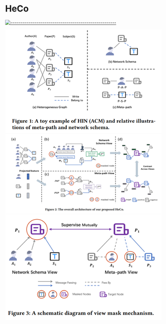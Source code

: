 # HeCo
[![-----------------------------------------------------]( 
https://raw.githubusercontent.com/andreasbm/readme/master/assets/lines/aqua.png)](https://github.com/ImMohammadHosseini/incremental-learning?tab=repositories)


![The structure](images/fig-1.png)
![The structure](images/fig-2.png)
![The structure](images/fig-3.png)
